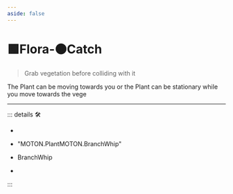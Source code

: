 ```yaml
---
aside: false
---
```

# 🟩<ekos>Flora</ekos>-🟠<motor>Catch</motor>

> Grab vegetation before colliding with it

The Plant can be moving towards you or the Plant can be stationary while you move towards the vege

---

<!-- =================================================== -->
<!-- =================================================== -->
<!-- =================================================== -->
<!-- =================================================== -->
<!-- =================================================== -->
::: details 🛠

-

- "MOTON.PlantMOTON.BranchWhip"

- BranchWhip
-

:::
